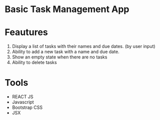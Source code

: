 # Basic Task Management App

# Feautures 
1. Display a list of tasks with their names and due dates. (by user input)
2. Ability to add a new task with a name and due date.
3. Show an empty state when there are no tasks
4. Ability to delete tasks

# Tools
- REACT JS
- Javascript
- Bootstrap CSS
- JSX
